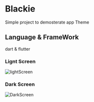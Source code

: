 # Blackie
 Simple project to demosterate app Theme

 ## Language & FrameWork
 dart & flutter

 ### Lignt Screen

 ![lightScreen](..\img\pageWhite.PNG)

  ### Dark Screen

 ![DarkScreen](..\img\pageBlack.PNG)
